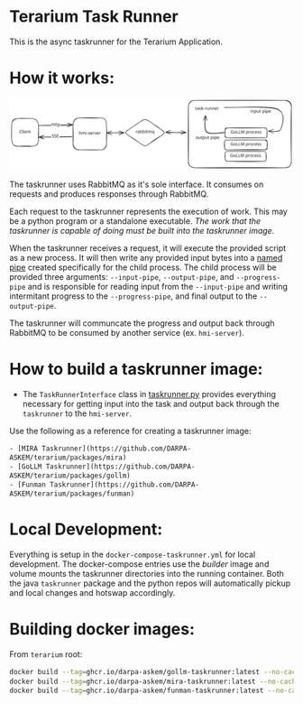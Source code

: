 # Terarium Task Runner

This is the async taskrunner for the Terarium Application.

# How it works:

![](diagram.svg)

The taskrunner uses RabbitMQ as it's sole interface. It consumes on requests and produces responses through RabbitMQ.

Each request to the taskrunner represents the execution of work. This may be a python program or a standalone executable. *The work that the taskrunner is capable of doing must be built into the taskrunner image.*

When the taskrunner receives a request, it will execute the provided script as a new process. It will then write any provided input bytes into a [named pipe](https://en.wikipedia.org/wiki/Named_pipe) created specifically for the child process. The child process will be provided three arguments: `--input-pipe`, `--output-pipe`, and `--progress-pipe` and is responsible for reading input from the `--input-pipe` and writing intermitant progress to the `--progress-pipe`, and final output to the `--output-pipe`.

The taskrunner will communcate the progress and output back through RabbitMQ to be consumed by another service (ex. `hmi-server`).

# How to build a taskrunner image:

- The `TaskRunnerInterface` class in [taskrunner.py](./taskrunner.py) provides everything necessary for getting input into the task and output back through
the `taskrunner` to the `hmi-server`.

Use the following as a reference for creating a taskrunner image:

    - [MIRA Taskrunner](https://github.com/DARPA-ASKEM/terarium/packages/mira)
    - [GoLLM Taskrunner](https://github.com/DARPA-ASKEM/terarium/packages/gollm)
    - [Funman Taskrunner](https://github.com/DARPA-ASKEM/terarium/packages/funman)

# Local Development:

Everything is setup in the `docker-compose-taskrunner.yml` for local development. The docker-compose entries use the *builder* image and volume mounts the taskrunner directories into the running container. Both the java `taskrunner` package and the python repos will automatically pickup and local changes and hotswap accordingly.

# Building docker images:

From `terarium` root:

```sh
docker build --tag=ghcr.io/darpa-askem/gollm-taskrunner:latest --no-cache --file=./packages/gollm/Dockerfile .
docker build --tag=ghcr.io/darpa-askem/mira-taskrunner:latest --no-cache --file=./packages/mira/Dockerfile .
docker build --tag=ghcr.io/darpa-askem/funman-taskrunner:latest --no-cache --file=./packages/funman/Dockerfile .
```
